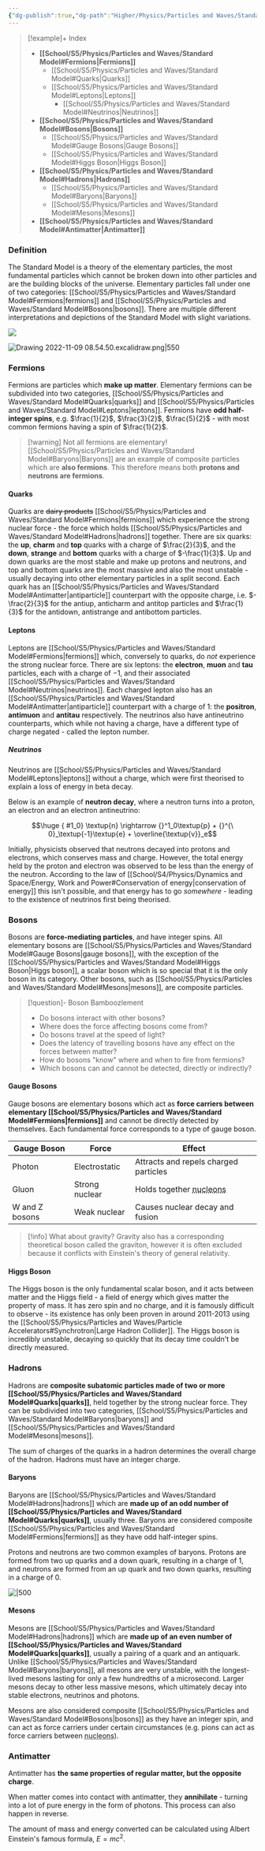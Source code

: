 ```yaml
---
{"dg-publish":true,"dg-path":"Higher/Physics/Particles and Waves/Standard Model.md","dg-permalink":"physics/standard-model","permalink":"/physics/standard-model/"}
---
```



> [!example]+ Index
> - **[[School/S5/Physics/Particles and Waves/Standard Model#Fermions\|Fermions]]**
> 	- [[School/S5/Physics/Particles and Waves/Standard Model#Quarks\|Quarks]]
> 	- [[School/S5/Physics/Particles and Waves/Standard Model#Leptons\|Leptons]]
> 		- [[School/S5/Physics/Particles and Waves/Standard Model#Neutrinos\|Neutrinos]]
> - **[[School/S5/Physics/Particles and Waves/Standard Model#Bosons\|Bosons]]**
> 	- [[School/S5/Physics/Particles and Waves/Standard Model#Gauge Bosons\|Gauge Bosons]]
> 	- [[School/S5/Physics/Particles and Waves/Standard Model#Higgs Boson\|Higgs Boson]]
> - **[[School/S5/Physics/Particles and Waves/Standard Model#Hadrons\|Hadrons]]**
> 	- [[School/S5/Physics/Particles and Waves/Standard Model#Baryons\|Baryons]]
> 	- [[School/S5/Physics/Particles and Waves/Standard Model#Mesons\|Mesons]]
> - **[[School/S5/Physics/Particles and Waves/Standard Model#Antimatter\|Antimatter]]**

### Definition
The Standard Model is a theory of the elementary particles, the most fundamental particles which cannot be broken down into other particles and are the building blocks of the universe. Elementary particles fall under one of two categories: [[School/S5/Physics/Particles and Waves/Standard Model#Fermions\|fermions]] and [[School/S5/Physics/Particles and Waves/Standard Model#Bosons\|bosons]]. There are multiple different interpretations and depictions of the Standard Model with slight variations.

![](https://d2r55xnwy6nx47.cloudfront.net/uploads/2020/10/SM_graphic-FINAL_T02.svg)

![Drawing 2022-11-09 08.54.50.excalidraw.png|550](/img/user/!%20Obsidian/Excalidraw/Drawing%202022-11-09%2008.54.50.excalidraw.png)

### Fermions
Fermions are particles which **make up matter**. Elementary fermions can be subdivided into two categories, [[School/S5/Physics/Particles and Waves/Standard Model#Quarks\|quarks]] and [[School/S5/Physics/Particles and Waves/Standard Model#Leptons\|leptons]]. Fermions have **odd half-integer spins**, e.g. $\frac{1}{2}$, $\frac{3}{2}$, $\frac{5}{2}$ - with most common fermions having a spin of $\frac{1}{2}$.

> [!warning] Not all fermions are elementary!
> [[School/S5/Physics/Particles and Waves/Standard Model#Baryons\|Baryons]] are an example of composite particles which are **also fermions**. This therefore means both **protons and neutrons are fermions**.

#### Quarks
Quarks are ~~dairy products~~ [[School/S5/Physics/Particles and Waves/Standard Model#Fermions\|fermions]] which experience the strong nuclear force - the force which holds [[School/S5/Physics/Particles and Waves/Standard Model#Hadrons\|hadrons]] together. There are six quarks: the **up**, **charm** and **top** quarks with a charge of $\frac{2}{3}$, and the **down**, **strange** and **bottom** quarks with a charge of $-\frac{1}{3}$. Up and down quarks are the most stable and make up protons and neutrons, and top and bottom quarks are the most massive and also the most unstable - usually decaying into other elementary particles in a split second. Each quark has an [[School/S5/Physics/Particles and Waves/Standard Model#Antimatter\|antiparticle]] counterpart with the opposite charge, i.e. $-\frac{2}{3}$ for the antiup, anticharm and antitop particles and $\frac{1}{3}$ for the antidown, antistrange and antibottom particles.

#### Leptons
Leptons are [[School/S5/Physics/Particles and Waves/Standard Model#Fermions\|fermions]] which, conversely to quarks, do *not* experience the strong nuclear force. There are six leptons: the **electron**, **muon** and **tau** particles, each with a charge of $-1$, and their associated [[School/S5/Physics/Particles and Waves/Standard Model#Neutrinos\|neutrinos]]. Each charged lepton also has an [[School/S5/Physics/Particles and Waves/Standard Model#Antimatter\|antiparticle]] counterpart with a charge of $1$: the **positron**, **antimuon** and **antitau** respectively. The neutrinos also have antineutrino counterparts, which while not having a charge, have a different type of charge negated - called the lepton number.

##### Neutrinos
Neutrinos are [[School/S5/Physics/Particles and Waves/Standard Model#Leptons\|leptons]] without a charge, which were first theorised to explain a loss of energy in beta decay.

Below is an example of **neutron decay**, where a neutron turns into a proton, an electron and an electron antineutrino:

$$\huge
{ #1_0}
\textup{n} \rightarrow {}^1_0\textup{p} + {}^{\ 0}_\textup{-1}\textup{e} + \overline{\textup{v}}_e$$

Initially, physicists observed that neutrons decayed into protons and electrons, which conserves mass and charge. However, the total energy held by the proton and electron was observed to be less than the energy of the neutron. According to the law of [[School/S4/Physics/Dynamics and Space/Energy, Work and Power#Conservation of energy\|conservation of energy]] this isn't possible, and that energy has to go *somewhere* - leading to the existence of neutrinos first being theorised.

### Bosons
Bosons are **force-mediating particles**, and have integer spins. All elementary bosons are [[School/S5/Physics/Particles and Waves/Standard Model#Gauge Bosons\|gauge bosons]], with the exception of the [[School/S5/Physics/Particles and Waves/Standard Model#Higgs Boson\|Higgs boson]], a scalar boson which is so special that it is the only boson in its category. Other bosons, such as [[School/S5/Physics/Particles and Waves/Standard Model#Mesons\|mesons]], are composite particles.

> [!question]- Boson Bamboozlement
> - Do bosons interact with other bosons?
> - Where does the force affecting bosons come from?
> - Do bosons travel at the speed of light?
> - Does the latency of travelling bosons have any effect on the forces between matter?
> - How do bosons "know" where and when to fire from fermions?
> - Which bosons can and cannot be detected, directly or indirectly?

#### Gauge Bosons
Gauge bosons are elementary bosons which act as **force carriers between elementary [[School/S5/Physics/Particles and Waves/Standard Model#Fermions\|fermions]]** and cannot be directly detected by themselves. Each fundamental force corresponds to a type of gauge boson.

| Gauge Boson    | Force          | Effect                                                            |
| -------------- | -------------- | ----------------------------------------------------------------- |
| Photon         | Electrostatic  | Attracts and repels charged particles                             |
| Gluon          | Strong nuclear | Holds together <abbr title="Protons and neutrons">nucleons</abbr> |
| W and Z bosons | Weak nuclear   | Causes nuclear decay and fusion                                   |

> [!info] What about gravity?
> Gravity also has a corresponding theoretical boson called the graviton, however it is often excluded because it conflicts with Einstein's theory of general relativity.

#### Higgs Boson
The Higgs boson is the only fundamental scalar boson, and it acts between matter and the Higgs field - a field of energy which gives matter the property of mass. It has zero spin and no charge, and it is famously difficult to observe - its existence has only been proven in around 2011-2013 using the [[School/S5/Physics/Particles and Waves/Particle Accelerators#Synchrotron\|Large Hadron Collider]]. The Higgs boson is incredibly unstable, decaying so quickly that its decay time couldn't be directly measured.

### Hadrons
Hadrons are **composite subatomic particles made of two or more [[School/S5/Physics/Particles and Waves/Standard Model#Quarks\|quarks]]**, held together by the strong nuclear force. They can be subdivided into two categories, [[School/S5/Physics/Particles and Waves/Standard Model#Baryons\|baryons]] and [[School/S5/Physics/Particles and Waves/Standard Model#Mesons\|mesons]].

The sum of charges of the quarks in a hadron determines the overall charge of the hadron. Hadrons must have an integer charge.

#### Baryons
Baryons are [[School/S5/Physics/Particles and Waves/Standard Model#Hadrons\|hadrons]] which are **made up of an odd number of [[School/S5/Physics/Particles and Waves/Standard Model#Quarks\|quarks]]**, usually three. Baryons are considered composite [[School/S5/Physics/Particles and Waves/Standard Model#Fermions\|fermions]] as they have odd half-integer spins.

Protons and neutrons are two common examples of baryons. Protons are formed from two up quarks and a down quark, resulting in a charge of $1$, and neutrons are formed from an up quark and two down quarks, resulting in a charge of $0$.

![|500](https://www.electricalelibrary.com/wp-content/uploads/2022/08/56679df735ed606ce18b8c6633686263.711x433x1-1.png)

#### Mesons
Mesons are [[School/S5/Physics/Particles and Waves/Standard Model#Hadrons\|hadrons]] which are **made up of an even number of [[School/S5/Physics/Particles and Waves/Standard Model#Quarks\|quarks]]**, usually a pairing of a quark and an antiquark. Unlike [[School/S5/Physics/Particles and Waves/Standard Model#Baryons\|baryons]], all mesons are very unstable, with the longest-lived mesons lasting for only a few hundredths of a microsecond. Larger mesons decay to other less massive mesons, which ultimately decay into stable electrons, neutrinos and photons.

Mesons are also considered composite [[School/S5/Physics/Particles and Waves/Standard Model#Bosons\|bosons]] as they have an integer spin, and can act as force carriers under certain circumstances (e.g. pions can act as force carriers between <abbr title="Protons and neutrons">nucleons</abbr>).

### Antimatter
Antimatter has **the same properties of regular matter, but the opposite charge**.

When matter comes into contact with antimatter, they **annihilate** - turning into a lot of pure energy in the form of photons. This process can also happen in reverse.

The amount of mass and energy converted can be calculated using Albert Einstein's famous formula, $E=mc^2$.